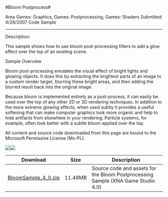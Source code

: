 #Bloom Postprocess#

Area
Games: Graphics, Games: Postprocessing, Games: Shaders
Submitted
4/26/2007
Code Sample

---

Description: 

This sample shows how to use bloom post-processing filters to add a glow effect over the top of an existing scene.

Sample Overview

Bloom post-processing emulates the visual effect of bright lights and glowing objects. It does this by extracting the brightest parts of an image to a custom render target, blurring these bright areas, and then adding the blurred result back into the original image.

Because bloom is implemented entirely as a post-process, it can easily be used over the top of any other 2D or 3D rendering techniques. In addition to the more extreme glowing effects, when used subtly it provides a useful softening that can make computer graphics look more organic and help to hide artifacts from elsewhere in your rendering. Particle systems, for example, often look better with a subtle bloom applied over the top.


All content and source code downloaded from this page are bound to the Microsoft Permissive License (Ms-PL).

![](https://github.com/kniEngine/XNAGameStudio/blob/main/Images/XNA_Bloom_01_small.jpg)![](https://github.com/kniEngine/XNAGameStudio/blob/main/Images/XNA_Bloom_02_small.jpg)

	
Download | Size | Description
---|---|---|
[BloomSample_4_0.zip](https://github.com/kniEngine/XNAGameStudio/blob/main/Samples/BloomSample_4_0.zip?raw=true) | 11.48MB | Source code and assets for the Bloom Postprocessing Sample (XNA Game Studio 4.0)